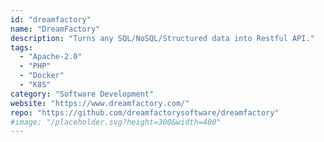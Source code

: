 ```yaml
---
id: "dreamfactory"
name: "DreamFactory"
description: "Turns any SQL/NoSQL/Structured data into Restful API."
tags:
  - "Apache-2.0"
  - "PHP"
  - "Docker"
  - "K8S"
category: "Software Development"
website: "https://www.dreamfactory.com/"
repo: "https://github.com/dreamfactorysoftware/dreamfactory"
#image: "/placeholder.svg?height=300&width=400"
---
```



